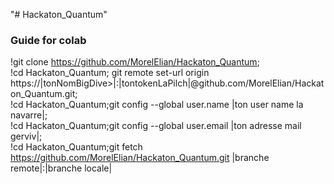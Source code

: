 "# Hackaton_Quantum" 
### Guide for colab
!git clone https://github.com/MorelElian/Hackaton_Quantum;  
!cd Hackaton_Quantum; git remote set-url origin https://|tonNomBigDive>|:|tontokenLaPilch|@github.com/MorelElian/Hackaton_Quantum.git;  
!cd Hackaton_Quantum;git config --global user.name |ton user name la navarre|;  
!cd Hackaton_Quantum;git config --global user.email |ton adresse mail gerviv|;  
!cd Hackaton_Quantum;git fetch https://github.com/MorelElian/Hackaton_Quantum.git |branche remote|:|branche locale|  